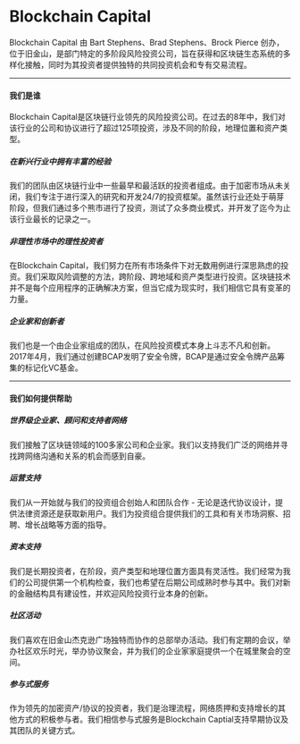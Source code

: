 # 

# Blockchain Capital

Blockchain Capital 由 Bart Stephens、Brad Stephens、Brock Pierce 创办，位于旧金山，是部门特定的多阶段风险投资公司，旨在获得和区块链生态系统的多样化接触，同时为其投资者提供独特的共同投资机会和专有交易流程。

---

#### 我们是谁

Blockchain Capital是区块链行业领先的风险投资公司。在过去的8年中，我们对该行业的公司和协议进行了超过125项投资，涉及不同的阶段，地理位置和资产类型。

##### 在新兴行业中拥有丰富的经验

我们的团队由区块链行业中一些最早和最活跃的投资者组成。由于加密市场从未关闭，我们专注于进行深入的研究和开发24/7的投资框架。虽然该行业还处于萌芽阶段，但我们通过多个熊市进行了投资，测试了众多商业模式，并开发了迄今为止该行业最长的记录之一。

##### 非理性市场中的理性投资者

在Blockchain Capital，我们努力在所有市场条件下对无数用例进行深思熟虑的投资。我们采取风险调整的方法，跨阶段、跨地域和资产类型进行投资。区块链技术并不是每个应用程序的正确解决方案，但当它成为现实时，我们相信它具有变革的力量。

##### 企业家和创新者

我们也是一个由企业家组成的团队，在风险投资模式本身上斗志不凡和创新。2017年4月，我们通过创建BCAP发明了安全令牌，BCAP是通过安全令牌产品筹集的标记化VC基金。

---

#### 我们如何提供帮助

##### 世界级企业家、顾问和支持者网络

我们接触了区块链领域的100多家公司和企业家。我们以支持我们广泛的网络并寻找跨网络沟通和关系的机会而感到自豪。

##### 运营支持

我们从一开始就与我们的投资组合创始人和团队合作 - 无论是迭代协议设计，提供法律资源还是获取新用户。我们为投资组合提供我们的工具和有关市场洞察、招聘、增长战略等方面的指导。

##### 资本支持

我们是长期投资者，在阶段，资产类型和地理位置方面具有灵活性。我们经常为我们的公司提供第一个机构检查，我们也希望在后期公司成熟时参与其中。我们对新的金融结构具有建设性，并欢迎风险投资行业本身的创新。

##### 社区活动

我们喜欢在旧金山杰克逊广场独特而协作的总部举办活动。我们有定期的会议，举办社区欢乐时光，举办协议聚会，并为我们的企业家家庭提供一个在城里聚会的空间。

##### 参与式服务

作为领先的加密资产/协议的投资者，我们是治理流程，网络质押和支持增长的其他方式的积极参与者。我们相信参与式服务是Blockchain Captial支持早期协议及其团队的关键方式。

